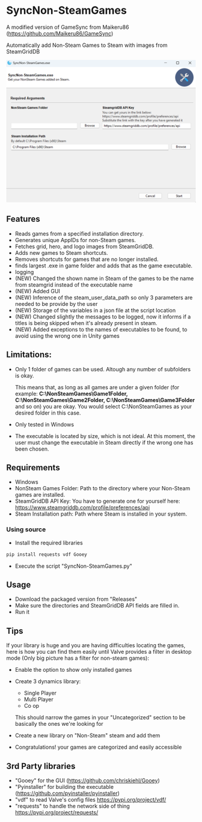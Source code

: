 # SyncNon-SteamGames
A modified version of GameSync from Maikeru86 (https://github.com/Maikeru86/GameSync)

Automatically add Non-Steam Games to Steam with images from SteamGridDB

![GUI](images/GUI.png)


## Features
- Reads games from a specified installation directory.
- Generates unique AppIDs for non-Steam games.
- Fetches grid, hero, and logo images from SteamGridDB.
- Adds new games to Steam shortcuts.
- Removes shortcuts for games that are no longer installed.
- finds largest .exe in game folder and adds that as the game executable.
- logging
- (NEW) Changed the shown name in Steam of the games to be the name from steamgrid instead of the executable name
- (NEW) Added GUI
- (NEW) Inference of the steam_user_data_path so only 3 parameters are needed to be provide by the user
- (NEW) Storage of the variables in a json file at the script location
- (NEW) Changed slightly the messages to be logged, now it informs if a titles is being skipped when it's already present in steam.
- (NEW) Added exceptions to the names of executables to be found, to avoid using the wrong one in Unity games

## Limitations:
- Only 1 folder of games can be used. Altough any number of subfolders is okay. 

    This means that, as long as all games are under a given folder (for example: <b>C:\NonSteamGames\Game1Folder, C:\NonSteamGames\Game2Folder, C:\NonSteamGames\Game3Folder</b> and so on) you are okay. You would select C:\NonSteamGames as your desired folder in this case.

- Only tested in Windows
- The executable is located by size, which is not ideal. At this moment, the user must change the executable in Steam directly if the wrong one has been chosen.


## Requirements
- Windows
- NonSteam Games Folder: Path to the directory where your Non-Steam games are installed.
- SteamGridDB API Key: You have to generate one for yourself here: https://www.steamgriddb.com/profile/preferences/api
- Steam Installation path: Path where Steam is installed in your system.
### Using source

- Install the required libraries
```py
pip install requests vdf Gooey 
```
- Execute the script "SyncNon-SteamGames.py"


## Usage
- Download the packaged version from "Releases"
- Make sure the directories and SteamGridDB API fields are filled in.
- Run it


## Tips
If your library is huge and you are having difficulties locating the games, here is how you can find them easily  until Valve provides a filter in desktop mode (Only big picture has a filter for non-steam games):
- Enable the option to show only installed games
- Create 3 dynamics library: 
    - Single Player
    - Multi Player
    - Co op

    This should narrow the games in your "Uncategorized" section to be basically the ones we're looking for
- Create a new library on "Non-Steam" steam and add them
- Congratulations! your games are categorized and easily accessible

## 3rd Party libraries
- "Gooey" for the GUI (https://github.com/chriskiehl/Gooey)
- "Pyinstaller" for building the executable (https://github.com/pyinstaller/pyinstaller)
- "vdf" to read Valve's config files https://pypi.org/project/vdf/
- "requests" to handle the network side of thing  https://pypi.org/project/requests/